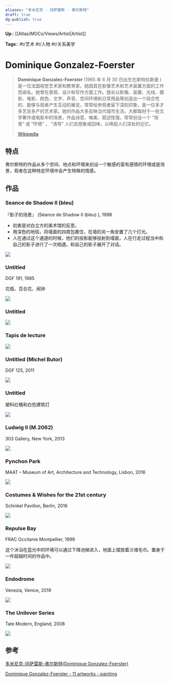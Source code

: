 ```yaml
---
aliases: "多米尼克 - 冈萨雷斯 - 弗尔斯特"
draft: true
dg-publish: true
---
```


**Up**:: [[Atlas/MOCs/Views/Artist\|Artist]]

**Tags**:: #t/艺术 #t/人物 #t/关系美学 

# Dominique Gonzalez-Foerster

> **Dominique Gonzalez-Foerster** (1965 年 6 月 30 日出生在斯特拉斯堡 ) 是一位法国视觉艺术家和教育家。她因其在影像艺术和艺术装置方面的工作而闻名。她曾在景观、设计和写作方面工作。擅长以影像、装置、光线、摄影、电影、颜色、文字、声音、空间环境和日常用品等创造出一个综合性的、能够与观者产生互动的展览，常常给参观者留下深刻印象，是一位多才多艺且多产的艺术家。她的作品大多反映当代城市生活，大都取材于一些文学著作或电影中的场景，作品诗意、唯美、叙述性强，常常创设一个 “场景” 或 “环境” ， “诱导” 人们去想象或回味，以唤起人们深处的记忆。
>
> [Wikipedia](https://en.wikipedia.org/wiki/Dominique%20Gonzalez-Foerster)

## 特点

弗尔斯特的作品从多个空间、地点和环境来创设一个敏感的富有感情的环境或是场景，观者在这种特定环境中会产生特殊的情感。

## 作品

### Seance de Shadow II (bleu) 

『影子的场景』 (Séance de Shadow II (bleu) ), 1998

- 初衷是对白立方的美术馆的反思。
- 用深色的地毯，将墙面的四周包裹住，在墙的另一角安置了几个灯光。
- 人在通过这个通道的时候，他们的投影能够投射到墙面，人在行走过程当中和自己的影子进行了一次相遇，和自己的影子展开了对话。

![](https://img.ractive.site/ominivore/i/2024-07/b40afedab5b8ce413a3fa7e0d917f820.png)

### Untitled

DGF 191, 1985

花瓶、百合花、闹钟

![](https://img.ractive.site/ominivore/i/2024-07/f73f62285206def3b65ad450893013b1.png)

### Untitled

![](https://img.ractive.site/ominivore/i/2024-07/1db2bbb1635c0512c7ae3838be770810.png)

### Tapis de lecture

![](https://img.ractive.site/ominivore/i/2024-07/0ecbee01ff8ac840c5b71eaa76ce5033.png)

### Untitled (Michel Butor)

DGF 125, 2011

![](https://img.ractive.site/ominivore/i/2024-07/af8583b38afe682d7817490278dbcaee.png)

### Untitled

塑料红桶和白色建筑灯

![](https://img.ractive.site/ominivore/i/2024-07/c983e79d4b14e4507feed527383e0067.png)

### Ludwig II (M.2062)

303 Gallery, New York, 2013

![](https://img.ractive.site/ominivore/i/2024-07/84406cb62b1ea6a6f38b139984199a9d.png)

### Pynchon Park

MAAT – Museum of Art, Architecture and Technology, Lisbon, 2016

![](https://img.ractive.site/ominivore/i/2024-07/0cc4fd0f23a9eed14a8c377be3f0ea50.png)

### Costumes & Wishes for the 21st century

Schinkel Pavillon, Berlin, 2016

![](https://img.ractive.site/ominivore/i/2024-07/76f15ace5e63412cf48287dc143cd6b5.png)

### Repulse Bay

FRAC Occitanie Montpellier, 1999

这个沐浴在蓝光中的环境可以通过下降池梯进入，地面上摆放着沙滩毛巾。置身于一件超越时间的作品中。

![](https://img.ractive.site/ominivore/i/2024-07/f4b3c119c60daf604574127bf3296849.png)

### Endodrome

Venezia, Venice, 2019

![](https://img.ractive.site/ominivore/i/2024-07/f292aa0af9d45ae99f3ef6eb8573bd96.png)

### The Unilever Series

Tate Modern, England, 2008

![](https://img.ractive.site/ominivore/i/2024-07/5aec275272a0235cd6e6e02ee03d71c1.png)

## 参考

[多米尼克-冈萨雷斯-弗尔斯特(Dominique Gonzalez-Foerster)](http://www.artspy.cn/html/news/2/2404.html)

[Dominique Gonzalez-Foerster - 11 artworks - painting](https://www.wikiart.org/en/dominique-gonzalez-foerster)
